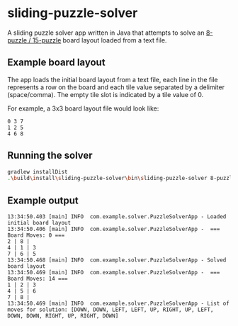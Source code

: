 # sliding-puzzle-solver
A sliding puzzle solver app written in Java that attempts to solve an 
[8-puzzle / 15-puzzle](https://en.wikipedia.org/wiki/15_puzzle) board layout loaded from a text file.  

## Example board layout
The app loads the initial board layout from a text file, each line in the file represents a row on the board and
each tile value separated by a delimiter (space/comma).  The empty tile slot is indicated by a tile value of 0.

For example, a 3x3 board layout file would look like:

```
0 3 7
1 2 5
4 6 8
``` 

## Running the solver

```bash
gradlew installDist
.\build\install\sliding-puzzle-solver\bin\sliding-puzzle-solver 8-puzzle-example.txt
```

## Example output

```
13:34:50.403 [main] INFO  com.example.solver.PuzzleSolverApp - Loaded initial board layout
13:34:50.406 [main] INFO  com.example.solver.PuzzleSolverApp -  === Board Moves: 0 ===
2 | 8 |
4 | 1 | 3
7 | 6 | 5
13:34:50.468 [main] INFO  com.example.solver.PuzzleSolverApp - Solved board layout
13:34:50.469 [main] INFO  com.example.solver.PuzzleSolverApp -  === Board Moves: 14 ===
1 | 2 | 3
4 | 5 | 6
7 | 8 |
13:34:50.469 [main] INFO  com.example.solver.PuzzleSolverApp - List of moves for solution: [DOWN, DOWN, LEFT, LEFT, UP, RIGHT, UP, LEFT, DOWN, DOWN, RIGHT, UP, RIGHT, DOWN]
```
